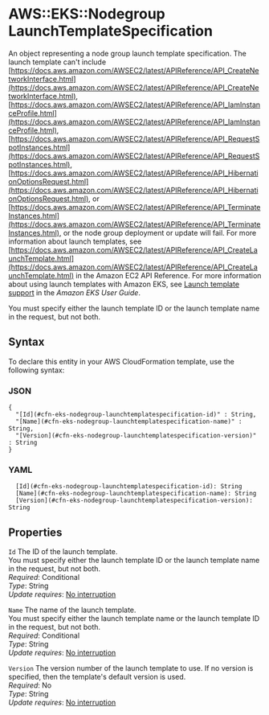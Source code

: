 # AWS::EKS::Nodegroup LaunchTemplateSpecification<a name="aws-properties-eks-nodegroup-launchtemplatespecification"></a>

An object representing a node group launch template specification\. The launch template can't include [https://docs.aws.amazon.com/AWSEC2/latest/APIReference/API_CreateNetworkInterface.html](https://docs.aws.amazon.com/AWSEC2/latest/APIReference/API_CreateNetworkInterface.html), [https://docs.aws.amazon.com/AWSEC2/latest/APIReference/API_IamInstanceProfile.html](https://docs.aws.amazon.com/AWSEC2/latest/APIReference/API_IamInstanceProfile.html), [https://docs.aws.amazon.com/AWSEC2/latest/APIReference/API_RequestSpotInstances.html](https://docs.aws.amazon.com/AWSEC2/latest/APIReference/API_RequestSpotInstances.html), [https://docs.aws.amazon.com/AWSEC2/latest/APIReference/API_HibernationOptionsRequest.html](https://docs.aws.amazon.com/AWSEC2/latest/APIReference/API_HibernationOptionsRequest.html), or [https://docs.aws.amazon.com/AWSEC2/latest/APIReference/API_TerminateInstances.html](https://docs.aws.amazon.com/AWSEC2/latest/APIReference/API_TerminateInstances.html), or the node group deployment or update will fail\. For more information about launch templates, see [https://docs.aws.amazon.com/AWSEC2/latest/APIReference/API_CreateLaunchTemplate.html](https://docs.aws.amazon.com/AWSEC2/latest/APIReference/API_CreateLaunchTemplate.html) in the Amazon EC2 API Reference\. For more information about using launch templates with Amazon EKS, see [Launch template support](https://docs.aws.amazon.com/eks/latest/userguide/launch-templates.html) in the _Amazon EKS User Guide_\.

You must specify either the launch template ID or the launch template name in the request, but not both\.

## Syntax<a name="aws-properties-eks-nodegroup-launchtemplatespecification-syntax"></a>

To declare this entity in your AWS CloudFormation template, use the following syntax:

### JSON<a name="aws-properties-eks-nodegroup-launchtemplatespecification-syntax.json"></a>

```
{
  "[Id](#cfn-eks-nodegroup-launchtemplatespecification-id)" : String,
  "[Name](#cfn-eks-nodegroup-launchtemplatespecification-name)" : String,
  "[Version](#cfn-eks-nodegroup-launchtemplatespecification-version)" : String
}
```

### YAML<a name="aws-properties-eks-nodegroup-launchtemplatespecification-syntax.yaml"></a>

```
  [Id](#cfn-eks-nodegroup-launchtemplatespecification-id): String
  [Name](#cfn-eks-nodegroup-launchtemplatespecification-name): String
  [Version](#cfn-eks-nodegroup-launchtemplatespecification-version): String
```

## Properties<a name="aws-properties-eks-nodegroup-launchtemplatespecification-properties"></a>

`Id` <a name="cfn-eks-nodegroup-launchtemplatespecification-id"></a>
The ID of the launch template\.  
You must specify either the launch template ID or the launch template name in the request, but not both\.  
_Required_: Conditional  
_Type_: String  
_Update requires_: [No interruption](https://docs.aws.amazon.com/AWSCloudFormation/latest/UserGuide/using-cfn-updating-stacks-update-behaviors.html#update-no-interrupt)

`Name` <a name="cfn-eks-nodegroup-launchtemplatespecification-name"></a>
The name of the launch template\.  
You must specify either the launch template name or the launch template ID in the request, but not both\.  
_Required_: Conditional  
_Type_: String  
_Update requires_: [No interruption](https://docs.aws.amazon.com/AWSCloudFormation/latest/UserGuide/using-cfn-updating-stacks-update-behaviors.html#update-no-interrupt)

`Version` <a name="cfn-eks-nodegroup-launchtemplatespecification-version"></a>
The version number of the launch template to use\. If no version is specified, then the template's default version is used\.  
_Required_: No  
_Type_: String  
_Update requires_: [No interruption](https://docs.aws.amazon.com/AWSCloudFormation/latest/UserGuide/using-cfn-updating-stacks-update-behaviors.html#update-no-interrupt)

